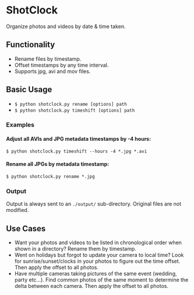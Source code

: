 ShotClock
=========

Organize photos and videos by date &amp; time taken.


Functionality
-------------

*   Rename files by timestamp.
*   Offset timestamps by any time interval.
*   Supports jpg, avi and mov files.


Basic Usage
-----------

*   `$ python shotclock.py rename [options] path`  
*   `$ python shotclock.py timeshift [options] path`  

### Examples

#### Adjust all AVIs and JPG metadata timestamps by -4 hours:
`$ python shotclock.py timeshift --hours -4 *.jpg *.avi`

#### Rename all JPGs by metadata timestamp:
`$ python shotclock.py rename *.jpg`

### Output

Output is always sent to an `./output/` sub-directory.  Original files are not modified.


Use Cases
---------

*   Want your photos and videos to be listed in chronological order when shown in a directory?  Rename them by timestamp.
*   Went on holidays but forgot to update your camera to local time? Look for sunrise/sunset/clocks in your photos to figure out the time offset.  Then apply the offset to all photos.
*   Have multiple cameras taking pictures of the same event (wedding, party etc...).  Find common photos of the same moment to determine the delta between each camera. Then apply the offset to all photos.
